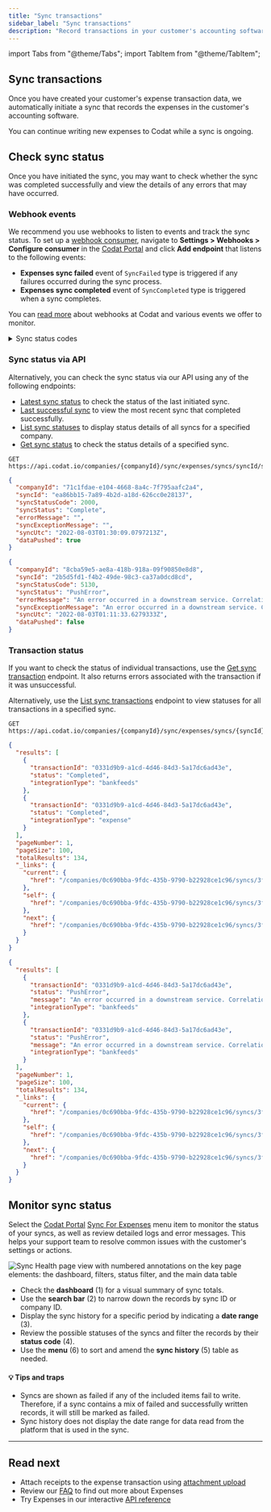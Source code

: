 ```yaml
---
title: "Sync transactions"
sidebar_label: "Sync transactions"
description: "Record transactions in your customer's accounting software and monitor the progress of dataset syncs"
---
```


import Tabs from "@theme/Tabs";
import TabItem from "@theme/TabItem";

## Sync transactions

Once you have created your customer's expense transaction data, we automatically initiate a sync that records the expenses in the customer's accounting software.

You can continue writing new expenses to Codat while a sync is ongoing.

## Check sync status

Once you have initiated the sync, you may want to check whether the sync was completed successfully and view the details of any errors that may have occurred.

### Webhook events

We recommend you use webhooks to listen to events and track the sync status. To set up a [webhook consumer](/using-the-api/webhooks/create-consumer), navigate to **Settings > Webhooks > Configure consumer** in the [Codat Portal](https://app.codat.io/settings) and click **Add endpoint** that listens to the following events:

- **Expenses sync failed** event of `SyncFailed` type is triggered if any failures occurred during the sync process.
- **Expenses sync completed** event of `SyncCompleted` type is triggered when a sync completes.

You can [read more](/using-the-api/webhooks/overview) about webhooks at Codat and various events we offer to monitor.

<details>
  <summary>Sync status codes</summary>

| Code | Reason                                        |
| :--- | :-------------------------------------------- |
| 1000 | In progress                                   |
| 1010 | In progress (Long running - over ten minutes) |
| 2000 | Success (Data written)                        |
| 2040 | Success (No data written)                     |
| 4000 | Configuration error                           |
| 4040 | Company deleted/de-authorized                 |
| 4220 | Company deleted/de-authorized                 |
| 4260 | Accounting software billing expiry            |
| 5000 | Generic server error                          |
| 5080 | Duplication protection                        |
| 5120 | Data processing error                         |
| 5130 | Data write error                              |

</details>

### Sync status via API

Alternatively, you can check the sync status via our API using any of the following endpoints:

- [Latest sync status](/sync-for-expenses-api#/operations/get-latest-sync) to check the status of the last initiated sync.
- [Last successful sync](/sync-for-expenses-api#/operations/get-last-successful-sync) to view the most recent sync that completed successfully.
- [List sync statuses](/sync-for-expenses-api#/operations/list-syncs) to display status details of all syncs for a specified company.
- [Get sync status](/sync-for-expenses-api#/operations/get-sync-by-id) to check the status details of a specified sync.

<Tabs>

<TabItem value="Request URL" label="Request URL">

```http
GET https://api.codat.io/companies/{companyId}/sync/expenses/syncs/syncId/status
```

</TabItem>

<TabItem value="Success" label="Sync Successful">

```json
{
  "companyId": "71c1fdae-e104-4668-8a4c-7f795aafc2a4",
  "syncId": "ea86bb15-7a89-4b2d-a18d-626cc0e28137",
  "syncStatusCode": 2000,
  "syncStatus": "Complete",
  "errorMessage": "",
  "syncExceptionMessage": "",
  "syncUtc": "2022-08-03T01:30:09.0797213Z",
  "dataPushed": true
}
```

</TabItem>

<TabItem value="Failed" label="Sync Failed">

```json
{
  "companyId": "8cba59e5-ae8a-418b-918a-09f90850e8d8",
  "syncId": "2b5d5fd1-f4b2-49de-98c3-ca37a0dcd8cd",
  "syncStatusCode": 5130,
  "syncStatus": "PushError",
  "errorMessage": "An error occurred in a downstream service. Correlation ID: 1f6ab1bc-58c8-4c1a-a654-86464b065f69. Message:  Feed Connection failed(409): The AccountToken, AccountId or AccountNumber is already connected to another Xero Bank Account in the selected Xero Organization.",
  "syncExceptionMessage": "An error occurred in a downstream service. Correlation ID: 62f0f708-ae37-4b3a-81b1-41f1361f0b40. Message:  Feed Connection failed(409): The AccountToken, AccountId or AccountNumber is already connected to another Xero Bank Account in the selected Xero Organization.",
  "syncUtc": "2022-08-03T01:11:33.6279333Z",
  "dataPushed": false
}
```

</TabItem>

</Tabs>

### Transaction status

If you want to check the status of individual transactions, use the [Get sync transaction](/sync-for-expenses-api#/operations/get-sync-transaction) endpoint. It also returns errors associated with the transaction if it was unsuccessful.

Alternatively, use the [List sync transactions](/sync-for-expenses-api#/operations/list-sync-transactions) endpoint to view statuses for all transactions in a specified sync.

<Tabs>

<TabItem value="Request URL" label="Request URL">

```http
GET https://api.codat.io/companies/{companyId}/sync/expenses/syncs/{syncId}/transactions
```

</TabItem>

<TabItem value="Success" label="Successful Transactions">

```json
{
  "results": [
    {
      "transactionId": "0331d9b9-a1cd-4d46-84d3-5a17dc6ad43e",
      "status": "Completed",
      "integrationType": "bankfeeds"
    },
    {
      "transactionId": "0331d9b9-a1cd-4d46-84d3-5a17dc6ad43e",
      "status": "Completed",
      "integrationType": "expense"
    }
  ],
  "pageNumber": 1,
  "pageSize": 100,
  "totalResults": 134,
  "_links": {
    "current": {
      "href": "/companies/0c690bba-9fdc-435b-9790-b22928ce1c96/syncs/3f652c19-b6d8-477a-a853-5b726d145cde/transactions?page=1&pageSize=100"
    },
    "self": {
      "href": "/companies/0c690bba-9fdc-435b-9790-b22928ce1c96/syncs/3f652c19-b6d8-477a-a853-5b726d145cde/transactions"
    },
    "next": {
      "href": "/companies/0c690bba-9fdc-435b-9790-b22928ce1c96/syncs/3f652c19-b6d8-477a-a853-5b726d145cde/transactions?page=2&pageSize=100"
    }
  }
}
```

</TabItem>

<TabItem value="Failed" label="Failed Transactions">

```json
{
  "results": [
    {
      "transactionId": "0331d9b9-a1cd-4d46-84d3-5a17dc6ad43e",
      "status": "PushError",
      "message": "An error occurred in a downstream service. Correlation ID: 0e7ee4bc-50d2-4e07-8f9e-25fdda6bc004. Message:  Feed Connection failed(409): The AccountToken, AccountId or AccountNumber is already connected to another Xero Bank Account in the selected Xero Organization.",
      "integrationType": "bankfeeds"
    },
    {
      "transactionId": "0331d9b9-a1cd-4d46-84d3-5a17dc6ad43e",
      "status": "PushError",
      "message": "An error occurred in a downstream service. Correlation ID: 0e7ee4bc-50d2-4e07-8f9e-25fdda6bc004. Message:  Feed Connection failed(409): The AccountToken, AccountId or AccountNumber is already connected to another Xero Bank Account in the selected Xero Organization.",
      "integrationType": "bankfeeds"
    }
  ],
  "pageNumber": 1,
  "pageSize": 100,
  "totalResults": 134,
  "_links": {
    "current": {
      "href": "/companies/0c690bba-9fdc-435b-9790-b22928ce1c96/syncs/3f652c19-b6d8-477a-a853-5b726d145cde/transactions?page=1&pageSize=100"
    },
    "self": {
      "href": "/companies/0c690bba-9fdc-435b-9790-b22928ce1c96/syncs/3f652c19-b6d8-477a-a853-5b726d145cde/transactions"
    },
    "next": {
      "href": "/companies/0c690bba-9fdc-435b-9790-b22928ce1c96/syncs/3f652c19-b6d8-477a-a853-5b726d145cde/transactions?page=2&pageSize=100"
    }
  }
}
```

</TabItem>

</Tabs>

## Monitor sync status

Select the [Codat Portal](https://app.codat.io/) [Sync For Expenses](https://app.codat.io/products/sync-for-expenses) menu item to monitor the status of your syncs, as well as review detailed logs and error messages. This helps your support team to resolve common issues with the customer's settings or actions.

<img
  src="/img/sync-for-commerce/0006-sync-health-ui.png"
  alt="Sync Health page view with numbered annotations on the key page elements: the dashboard, filters, status filter, and the main data table"
/>

- Check the **dashboard** (1) for a visual summary of sync totals.
- Use the **search bar** (2) to narrow down the records by sync ID or company ID.
- Display the sync history for a specific period by indicating a **date range** (3).
- Review the possible statuses of the syncs and filter the records by their **status code** (4).
- Use the **menu** (6) to sort and amend the **sync history** (5) table as needed.

#### 💡 Tips and traps

- Syncs are shown as failed if any of the included items fail to write. Therefore, if a sync contains a mix of failed and successfully written records, it will still be marked as failed.
- Sync history does not display the date range for data read from the platform that is used in the sync.

---

## Read next

- Attach receipts to the expense transaction using [attachment upload](/expenses/sync-process/uploading-receipts)
- Review our [FAQ](/expenses/faq) to find out more about Expenses
- Try Expenses in our interactive [API reference](/sync-for-expenses-api#/)
